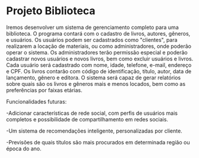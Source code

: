 # Projeto Biblioteca
Iremos desenvolver um sistema de gerenciamento completo para uma biblioteca.
O programa contará com o cadastro de livros, autores, gêneros, e usuários.
Os usuários podem ser cadastrados como "clientes", para realizarem a locação de materiais, ou como administradores, onde poderão operar o sistema.
Os administradores terão permissão especial e poderão cadastrar novos usuários e novos livros, bem como excluir usuários e livros.
Cada usuário será cadastrado com nome, idade, telefone, e-mail, endereço e CPF.
Os livros contarão com código de identificação, título, autor, data de lançamento, gênero e editora.
O sistema será capaz de gerar relatórios sobre quais são os livros e gêneros mais e menos locados, bem como as preferências por faixas etárias.

Funcionalidades futuras:

-Adicionar características de rede social, com perfis de usuários mais completos e possibilidade de compartilhamento em redes sociais.

-Um sistema de recomendações inteligente, personalizadas por cliente.

-Previsões de quais títulos são mais procurados em determinada região ou época do ano.

![]()
